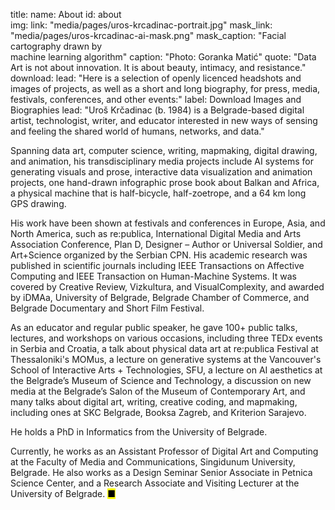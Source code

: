 title: 
    name: About
id: about  
img:
    link: "media/pages/uros-krcadinac-portrait.jpg"
    mask_link: "media/pages/uros-krcadinac-ai-mask.png"
    mask_caption: "Facial cartography drawn by<br>machine learning algorithm"
    caption: "Photo: Goranka Matić"
quote: "Data Art is not about innovation. It is about beauty, intimacy, and resistance."
download:
    lead: "Here is a selection of openly licenced headshots and images of projects, as well as a short and long biography, for press, media, festivals, conferences, and other events:"
    label: Download Images and Biographies
lead: "<span>Uroš Krčadinac</span> (b. 1984) is a Belgrade-based digital artist, technologist, writer, and educator interested in new ways of sensing and feeling the shared world of humans, networks, and data."

Spanning data art, computer science, writing, mapmaking, digital drawing, and animation, his transdisciplinary media projects include AI systems for generating visuals and prose, interactive data visualization and animation projects, one hand-drawn infographic prose book about Balkan and Africa, a physical machine that is half-bicycle, half-zoetrope, and a 64 km long GPS drawing.

His work have been shown at festivals and conferences in Europe, Asia, and North America, such as re:publica, International Digital Media and Arts Association Conference, Plan D, Designer – Author or Universal Soldier, and Art+Science organized by the Serbian CPN. His academic research was published in scientific journals including IEEE Transactions on Affective Computing and IEEE Transaction on Human-Machine Systems. It was covered by Creative Review, Vizkultura, and VisualComplexity, and awarded by iDMAa, University of Belgrade, Belgrade Chamber of Commerce, and Belgrade Documentary and Short Film Festival. 

As an educator and regular public speaker, he gave 100+ public talks, lectures, and workshops on various occasions, including three TEDx events in Serbia and Croatia, a talk about physical data art at re:publica Festival at Thessaloniki's MOMus, a lecture on generative systems at the Vancouver's School of Interactive Arts + Technologies, SFU, a lecture on AI aesthetics at the Belgrade’s Museum of Science and Technology, a discussion on new media at the Belgrade’s Salon of the Museum of Contemporary Art, and many talks about digital art, writing, creative coding, and mapmaking, including ones at SKC Belgrade, Booksa Zagreb, and Kriterion Sarajevo. 

He holds a PhD in Informatics from the University of Belgrade.

Currently, he works as an Assistant Professor of Digital Art and Computing at the Faculty of Media and Communications, Singidunum University, Belgrade. He also works as a Design Seminar Senior Associate in Petnica Science Center, and a Research Associate and Visiting Lecturer at the University of Belgrade.
 <mark>&#9632;</mark>